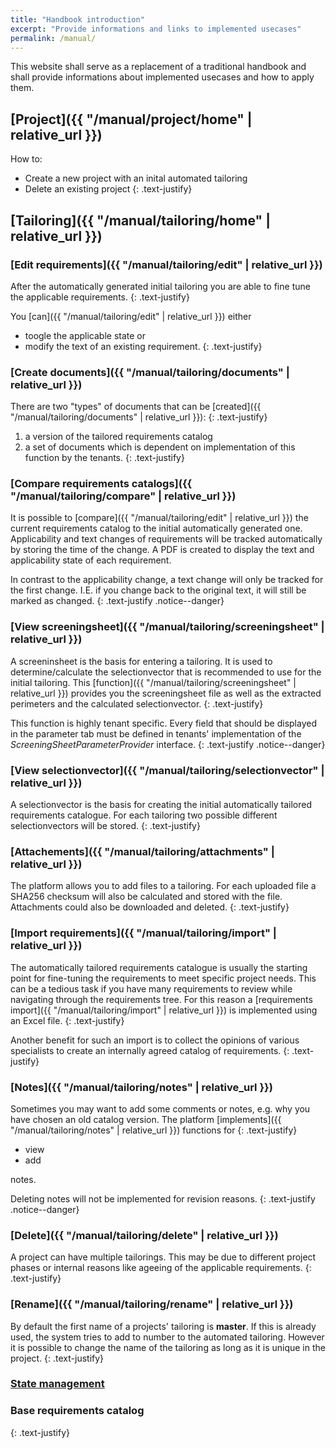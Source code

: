 ```yaml
---
title: "Handbook introduction"
excerpt: "Provide informations and links to implemented usecases"
permalink: /manual/
---
```


This website shall serve as a replacement of a traditional handbook and shall provide informations about implemented usecases
and how to apply them.

## [Project]({{ "/manual/project/home" | relative_url }})
How to:

- Create a new project with an inital automated tailoring
- Delete an existing project
{: .text-justify} 

## [Tailoring]({{ "/manual/tailoring/home" | relative_url }})

### [Edit requirements]({{ "/manual/tailoring/edit" | relative_url }})
After the automatically generated initial tailoring you are able to fine tune the applicable requirements. 
{: .text-justify}

You [can]({{ "/manual/tailoring/edit" | relative_url }}) either
- toogle the applicable state or
- modify the text of an existing requirement.
{: .text-justify}


### [Create documents]({{ "/manual/tailoring/documents" | relative_url }})
There are two "types" of documents that can be [created]({{ "/manual/tailoring/documents" | relative_url }}):
{: .text-justify} 

1. a version of the tailored requirements catalog  
2. a set of documents which is dependent on implementation of this function by the tenants.
{: .text-justify} 

### [Compare requirements catalogs]({{ "/manual/tailoring/compare" | relative_url }})
It is possible to [compare]({{ "/manual/tailoring/edit" | relative_url }}) the current requirements catalog to the initial 
automatically generated one. Applicability and text changes of requirements will be tracked automatically by storing the time of the change.
A PDF is created to display the text and applicability state of each requirement.

In contrast to the applicability change, a text change will only be tracked for the first change. 
I.E. if you change back to the original text, it will still be marked as changed.
{: .text-justify .notice--danger}


### [View screeningsheet]({{ "/manual/tailoring/screeningsheet" | relative_url }}) 
A screeninsheet is the basis for entering a tailoring. It is used to determine/calculate the selectionvector that is recommended to use
for the initial tailoring. This [function]({{ "/manual/tailoring/screeningsheet" | relative_url }})  provides you the screeningsheet file as well as the extracted perimeters and the calculated selectionvector.
{: .text-justify}

This function is highly tenant specific. Every field that should be displayed in the parameter tab must be defined in tenants' implementation 
of the _ScreeningSheetParameterProvider_ interface. 
{: .text-justify .notice--danger}

### [View selectionvector]({{ "/manual/tailoring/selectionvector" | relative_url }})

A selectionvector is the basis for creating the initial automatically tailored requirements catalogue. For each tailoring two possible different
selectionvectors will be stored. 
{: .text-justify}

### [Attachements]({{ "/manual/tailoring/attachments" | relative_url }})

The platform allows you to add files to a tailoring. For each uploaded file a SHA256 checksum will also be calculated and stored with the file.
Attachments could also be downloaded and deleted.
{: .text-justify}

### [Import requirements]({{ "/manual/tailoring/import" | relative_url }})

The automatically tailored requirements catalogue is usually the starting point for fine-tuning the requirements to meet specific project needs.
This can be a tedious task if you have many requirements to review while navigating through the requirements tree.
For this reason a [requirements import]({{ "/manual/tailoring/import" | relative_url }}) is implemented using an Excel file.
{: .text-justify}

Another benefit for such an import is to collect the opinions of various specialists to create an internally agreed catalog of requirements.
{: .text-justify}

### [Notes]({{ "/manual/tailoring/notes" | relative_url }})

Sometimes you may want to add some comments or notes, e.g. why you have chosen an old catalog version. The platform [implements]({{ "/manual/tailoring/notes" | relative_url }})
 functions for
{: .text-justify}
- view
- add

notes.  

Deleting notes will not be implemented for revision reasons.
{: .text-justify .notice--danger}

### [Delete]({{ "/manual/tailoring/delete" | relative_url }})

A project can have multiple tailorings. This may be due to different project phases or internal reasons like ageeing of the applicable 
requirements.
{: .text-justify}

### [Rename]({{ "/manual/tailoring/rename" | relative_url }})

By default the first name of a projects' tailoring is **master**. If this is already used, the system tries to add to number to the automated tailoring.
However it is possible to change the name of the tailoring as long as it is unique in the project.
{: .text-justify}

### [State management]()

### Base requirements catalog

{: .text-justify} 


